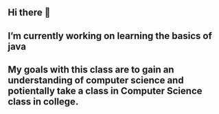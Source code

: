 ## Hi there 👋
## I’m currently working on learning the basics of java
## My goals with this class are to gain an understanding of computer science and potientally take a class in Computer Science class in college. 

<!--
**Jake-Lopez/Jake-Lopez** is a ✨ _special_ ✨ repository because its `README.md` (this file) appears on your GitHub profile.

Here are some ideas to get you started:

## I’m currently working on learning the basics of java
## My goals with this class are to gain an understanding of computer science and potientally take a class in Computer Science class in college. 

<!--
